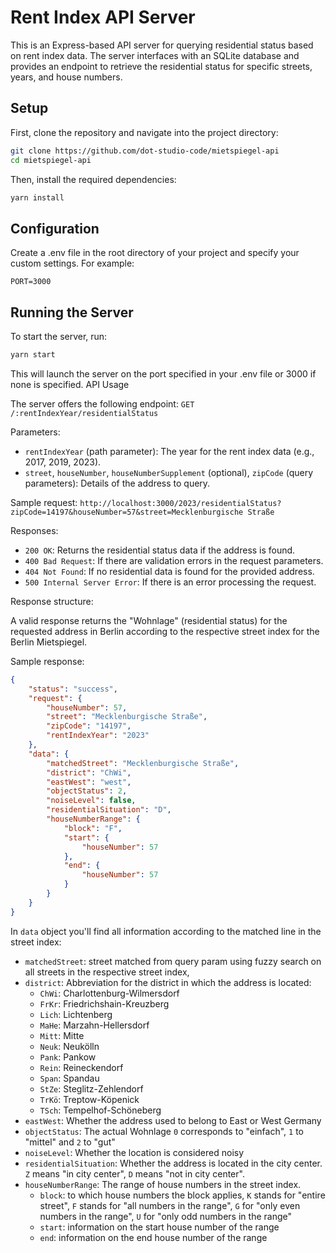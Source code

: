 # Rent Index API Server

This is an Express-based API server for querying residential status based on rent index data. The server interfaces with an SQLite database and provides an endpoint to retrieve the residential status for specific streets, years, and house numbers.

## Setup

First, clone the repository and navigate into the project directory:

```bash
git clone https://github.com/dot-studio-code/mietspiegel-api
cd mietspiegel-api
```

Then, install the required dependencies:

```bash
yarn install
```

## Configuration

Create a .env file in the root directory of your project and specify your custom settings. For example:

```env
PORT=3000
```

## Running the Server

To start the server, run:

```bash
yarn start
```

This will launch the server on the port specified in your .env file or 3000 if none is specified.
API Usage

The server offers the following endpoint:
`GET /:rentIndexYear/residentialStatus`

Parameters:

- `rentIndexYear` (path parameter): The year for the rent index data (e.g., 2017, 2019, 2023).
- `street`, `houseNumber`, `houseNumberSupplement` (optional), `zipCode` (query parameters): Details of the address to query.

Sample request:
`http://localhost:3000/2023/residentialStatus?zipCode=14197&houseNumber=57&street=Mecklenburgische Straße`

Responses:

- `200 OK`: Returns the residential status data if the address is found.
- `400 Bad Request`: If there are validation errors in the request parameters.
- `404 Not Found`: If no residential data is found for the provided address.
- `500 Internal Server Error`: If there is an error processing the request.

Response structure:

A valid response returns the "Wohnlage" (residential status) for the requested address in Berlin according to the respective street index for the Berlin Mietspiegel.

Sample response:
```json
{
    "status": "success",
    "request": {
        "houseNumber": 57,
        "street": "Mecklenburgische Straße",
        "zipCode": "14197",
        "rentIndexYear": "2023"
    },
    "data": {
        "matchedStreet": "Mecklenburgische Straße",
        "district": "ChWi",
        "eastWest": "west",
        "objectStatus": 2,
        "noiseLevel": false,
        "residentialSituation": "D",
        "houseNumberRange": {
            "block": "F",
            "start": {
                "houseNumber": 57
            },
            "end": {
                "houseNumber": 57
            }
        }
    }
}
```

In `data` object you'll find all information according to the matched line in the street index:
- `matchedStreet`: street matched from query param using fuzzy search on all streets in the respective street index,
- `district`: Abbreviation for the district in which the address is located:
    - `ChWi`: Charlottenburg-Wilmersdorf
    - `FrKr`: Friedrichshain-Kreuzberg
    - `Lich`: Lichtenberg
    - `MaHe`: Marzahn-Hellersdorf
    - `Mitt`: Mitte
    - `Neuk`: Neukölln
    - `Pank`: Pankow
    - `Rein`: Reineckendorf
    - `Span`: Spandau
    - `StZe`: Steglitz-Zehlendorf
    - `TrKö`: Treptow-Köpenick
    - `TSch`: Tempelhof-Schöneberg
- `eastWest`: Whether the address used to belong to East or West Germany
- `objectStatus`: The actual Wohnlage `0` corresponds to "einfach", `1` to "mittel" and  `2` to "gut"
- `noiseLevel`: Whether the location is considered noisy
- `residentialSituation`: Whether the address is located in the city center. `Z` means "in city center", `D` means "not in city center".
- `houseNumberRange`: The range of house numbers in the street index.
    - `block`: to which house numbers the block applies, `K` stands for "entire street", `F` stands for "all numbers in the range", `G` for "only even numbers in the range", `U` for "only odd numbers in the range"
    - `start`: information on the start house number of the range
    - `end`: information on the end house number of the range